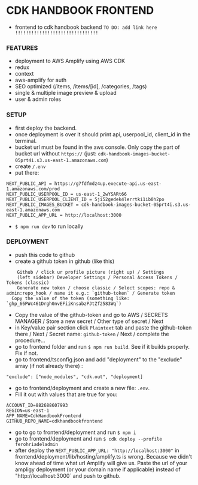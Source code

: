 # CDK HANDBOOK FRONTEND
- frontend to cdk handbook backend `TO DO: add link here !!!!!!!!!!!!!!!!!!!!!!!!!!!!!!!`



### FEATURES
- deployment to AWS Amplify using AWS CDK
- redux
- context
- aws-amplify for auth
- SEO optimized (/items, /items/[id], /categories, /tags)
- single & multiple image preview & upload
- user & admin roles



### SETUP
- first deploy the backend. 
- once deployment is over it should print api, userpool_id, client_id in the terminal. 
- bucket url must be found in the aws console. Only copy the part of bucket url without `https://` (just: `cdk-handbook-images-bucket-05prt4i.s3.us-east-1.amazonaws.com`)
- create `/.env`
- put there: <br />

```
NEXT_PUBLIC_API = https://g7fdfmdz4up.execute-api.us-east-1.amazonaws.com/prod
NEXT_PUBLIC_USERPOOL_ID = us-east-1_2wYSARt66
NEXT_PUBLIC_USERPOOL_CLIENT_ID = 5ji52gedek4lerrtki1ib0h2po
NEXT_PUBLIC_IMAGES_BUCKET = cdk-handbook-images-bucket-05prt4i.s3.us-east-1.amazonaws.com
NEXT_PUBLIC_APP_URL = http://localhost:3000
```

- `$ npm run dev` to run locally



### DEPLOYMENT
- push this code to github
- create a github token in github (like this) <br />

```
	Github / click ur profile picture (right up) / Settings
	(left sidebar) Developer Settings / Personal Access Tokens / Tokens (classic)
	Generate new token / choose classic / Select scopes: repo & admin:repo_hook / name it e.g.: `github-token` / Generate token
  Copy the value of the token (something like: `ghp_66PWc461Drgh0nvEFiiKnsabzPJtZf2583Wq`)
```

- Copy the value of the github-token and go to AWS / SECRETS MANAGER / Store a new secret / Other type of secret / Next 
- in Key/value pair section click `Plaintext` tab and paste the github-token there / Next / Secret name: `github-token` / Next / complete the procedure…
- go to frontend folder and run `$ npm run build`. See if it builds properly. Fix if not.
- go to frontend/tsconfig.json and add "deployment" to the "exclude" array (if not already there) : <br />

```
"exclude": ["node_modules", "cdk.out", "deployment]
```

- go to frontend/deployment and create a new file: `.env`.
- Fill it out with values that are true for you: <br />

```
ACCOUNT_ID=882688607993
REGION=us-east-1
APP_NAME=CdkHandbookFrontend
GITHUB_REPO_NAME=cdkhandbookfrontend
```

- go to go to frontend/deployment and run `$ npm i`
- go to frontend/deployment and run `$ cdk deploy --profile ferohriadeladmin`
- after deploy the `NEXT_PUBLIC_APP_URL: "http://localhost:3000"` in frontend/deployment/lib/hosting/amplify.ts is wrong. Because we didn't know ahead of time what url Amplify will give us. Paste the url of your ampligy deployment (or your domain name if applicable) instead of "http://localhost:3000` and push to github. 



